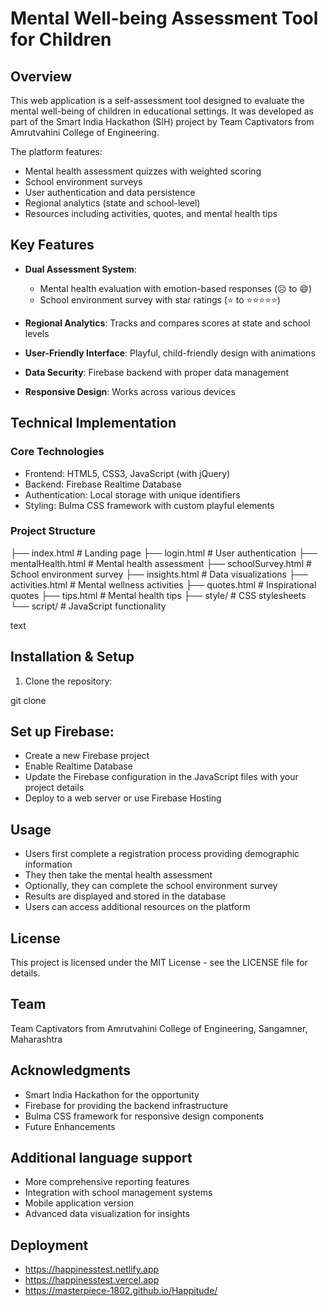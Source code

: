 # Mental Well-being Assessment Tool for Children

## Overview

This web application is a self-assessment tool designed to evaluate the mental well-being of children in educational settings. It was developed as part of the Smart India Hackathon (SIH) project by Team Captivators from Amrutvahini College of Engineering.

The platform features:

- Mental health assessment quizzes with weighted scoring
- School environment surveys
- User authentication and data persistence
- Regional analytics (state and school-level)
- Resources including activities, quotes, and mental health tips

## Key Features

- **Dual Assessment System**:
  - Mental health evaluation with emotion-based responses (☹️ to 😄)
  - School environment survey with star ratings (⭐ to ⭐⭐⭐⭐⭐)
- **Regional Analytics**: Tracks and compares scores at state and school levels

- **User-Friendly Interface**: Playful, child-friendly design with animations

- **Data Security**: Firebase backend with proper data management

- **Responsive Design**: Works across various devices

## Technical Implementation

### Core Technologies

- Frontend: HTML5, CSS3, JavaScript (with jQuery)
- Backend: Firebase Realtime Database
- Authentication: Local storage with unique identifiers
- Styling: Bulma CSS framework with custom playful elements

### Project Structure

├── index.html # Landing page
├── login.html # User authentication
├── mentalHealth.html # Mental health assessment
├── schoolSurvey.html # School environment survey
├── insights.html # Data visualizations
├── activities.html # Mental wellness activities
├── quotes.html # Inspirational quotes
├── tips.html # Mental health tips
├── style/ # CSS stylesheets
└── script/ # JavaScript functionality

text

## Installation & Setup

1. Clone the repository:

git clone <repository-url>

## Set up Firebase:

- Create a new Firebase project
- Enable Realtime Database
- Update the Firebase configuration in the JavaScript files with your project details
- Deploy to a web server or use Firebase Hosting

## Usage

- Users first complete a registration process providing demographic information
- They then take the mental health assessment
- Optionally, they can complete the school environment survey
- Results are displayed and stored in the database
- Users can access additional resources on the platform

## License

This project is licensed under the MIT License - see the LICENSE file for details.

## Team

Team Captivators from Amrutvahini College of Engineering, Sangamner, Maharashtra

## Acknowledgments

- Smart India Hackathon for the opportunity
- Firebase for providing the backend infrastructure
- Bulma CSS framework for responsive design components
- Future Enhancements

## Additional language support

- More comprehensive reporting features
- Integration with school management systems
- Mobile application version
- Advanced data visualization for insights
  
## Deployment

- https://happinesstest.netlify.app
- https://happinesstest.vercel.app
- https://masterpiece-1802.github.io/Happitude/

